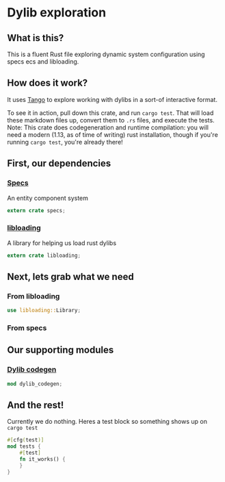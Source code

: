 # Dylib exploration

## What is this?
This is a fluent Rust file exploring dynamic system configuration using specs ecs and libloading.

## How does it work?
It uses [Tango](https://github.com/pnkfelix/tango) to explore working with dylibs in a sort-of interactive format.

To see it in action, pull down this crate, and run `cargo test`. That will load these markdown files up, convert them to `.rs` files, and execute the tests. Note: This crate does codegeneration and runtime compilation: you will need a modern (1.13, as of time of writing) rust installation, though if you're running `cargo test`, you're already there!

## First, our dependencies

### [Specs](https://github.com/slide-rs/specs)
An entity component system
```rust
extern crate specs;
```

### [libloading](https://github.com/nagisa/rust_libloading)
A library for helping us load rust dylibs
```rust
extern crate libloading;
```

## Next, lets grab what we need

### From libloading
```rust
use libloading::Library;
```

### From specs

## Our supporting modules
### [Dylib codegen](./dylib_codegen.md)
```rust
mod dylib_codegen;
```

## And the rest!

Currently we do nothing. Heres a test block so something shows up on `cargo test`

```rust
#[cfg(test)]
mod tests {
    #[test]
    fn it_works() {
    }
}
```
